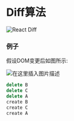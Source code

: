 # Diff算法

![React Diff](https://img-blog.csdnimg.cn/20200303165633276.png?x-oss-process=image/watermark,type_ZmFuZ3poZW5naGVpdGk,shadow_10,text_aHR0cHM6Ly9ibG9nLmNzZG4ubmV0L3hqbDI3MTMxNA==,size_16,color_FFFFFF,t_70)

### 例子

假设DOM变更后如图所示:

![在这里插入图片描述](https://img-blog.csdnimg.cn/20200303170936305.png?x-oss-process=image/watermark,type_ZmFuZ3poZW5naGVpdGk,shadow_10,text_aHR0cHM6Ly9ibG9nLmNzZG4ubmV0L3hqbDI3MTMxNA==,size_16,color_FFFFFF,t_70)

```js
delete B
delete C
delete A
create B
create C
create A
```




